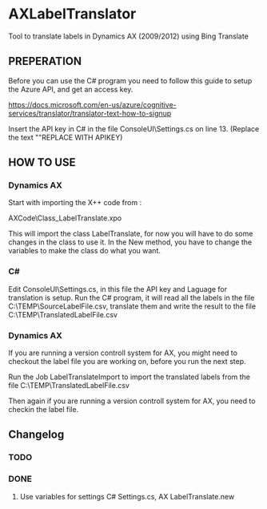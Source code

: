 # AXLabelTranslator
Tool to translate labels in Dynamics AX (2009/2012) using Bing Translate

## PREPERATION
Before you can use the C# program you need to follow this guide to setup the Azure API, and get an access key.

https://docs.microsoft.com/en-us/azure/cognitive-services/translator/translator-text-how-to-signup

Insert the API key in C# in the file ConsoleUI\Settings.cs on line 13. (Replace the text ""REPLACE WITH APIKEY)

## HOW TO USE 

### Dynamics AX
Start with importing the X++ code from :

AXCode\Class_LabelTranslate.xpo

This will import the class LabelTranslate, for now you will have to do some changes in the class to use it.
In the New method, you have to change the variables to make the class do what you want.

### C# 
Edit ConsoleUI\Settings.cs, in this file the API key and Laguage for translation is setup.
Run the C# program, it will read all the labels in the file C:\TEMP\SourceLabelFile.csv, translate them and write the result to the file C:\TEMP\TranslatedLabelFile.csv

### Dynamics AX
If you are running a version controll system for AX, you might need to checkout the label file you are working on, before you run the next step.

Run the Job LabelTranslateImport to import the translated labels from the file C:\TEMP\TranslatedLabelFile.csv

Then again if you are running a version controll system for AX, you need to checkin the label file.

## Changelog
### TODO

### DONE
001.	Use variables for settings C# Settings.cs, AX LabelTranslate.new